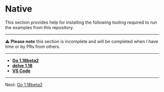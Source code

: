 # Native

This section provides help for installing the following tooling required to run the examples from this repository.

---

:warning: **Please note** this section is incomplete and will be completed when I have time or by PRs from others.

---

* [**Go 1.18beta2**](./01-go1.18beta2.md)
* [**delve 1.18**](./02-delve.md)
* [**VS Code**](./03-vscode.md)

---

Next: [Go 1.18beta2](./01-go1.18beta2.md)
